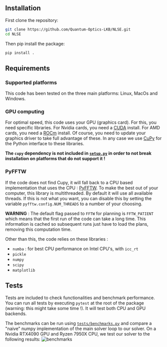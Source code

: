 ## Installation

First clone the repository:

```bash
git clone https://github.com/Quantum-Optics-LKB/NLSE.git
cd NLSE
```

Then pip install the package:

```bash
pip install .
```

## Requirements

### Supported platforms

This code has been tested on the three main platforms: Linux, MacOs and Windows.

### GPU computing

For optimal speed, this code uses your GPU (graphics card).
For this, you need specific libraries.
For Nvidia cards, you need a [CUDA](https://developer.nvidia.com/cuda-toolkit) install.
For AMD cards, you need a [ROCm](https://rocmdocs.amd.com/en/latest/) install.
Of course, you need to update your graphics driver to take full advantage of these.
In any case we use [CuPy](https://cupy.dev) for the Python interface to these libraries.

**The `cupy` dependency is not included in [`setup.py`](https://github.com/Quantum-Optics-LKB/NLSE/tree/main/setup.py) in order to not break installation on platforms that do not support it !**

### PyFFTW

If the code does not find Cupy, it will fall back to a CPU based implementation that uses the CPU : [PyFFTW](https://pyfftw.readthedocs.io/en/latest/).
To make the best out of your computer, this library is multithreaded.
By default it will use all available threads.
If this is not what you want, you can disable this by setting the variable `pyfftw.config.NUM_THREADS` to a number of your choosing.

**WARNING** : The default flag passed to `FFTW` for planning is `FFTW_PATIENT` which means that the first run of the code can take a long time.
This information is cached so subsequent runs just have to load the plans, removing this computation time.

Other than this, the code relies on these libraries :

- `numba` : for best CPU performance on Intel CPU's, with `icc_rt`
- `pickle`
- `numpy`
- `scipy`
- `matplotlib`

## Tests

Tests are included to check functionalities and benchmark performance.
You can run all tests by executing `pytest` at the root of the package (warning: this might take some time !).
It will test both CPU and GPU backends.

The benchmarks can be run using [`tests/benchmarks.py`](https://github.com/Quantum-Optics-LKB/NLSE/tree/main/tests/benchmarks.py) and compare a "naive" numpy implementation of the main solver loop to our solver.
On a Nvidia RTX4090 GPU and Ryzen 7950X CPU, we test our solver to the following results:
![benchmarks](https://github.com/Quantum-Optics-LKB/NLSE/tree/main/img/benchmarks.png)
